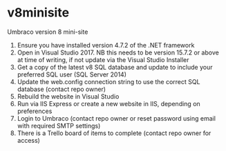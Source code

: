 # v8minisite
Umbraco version 8 mini-site

1) Ensure you have installed version 4.7.2 of the .NET framework 
2) Open in Visual Studio 2017. NB this needs to be version 15.7.2 or above at time of writing, if not update via the Visual Studio Installer
3) Get a copy of the latest v8 SQL database and update to include your preferred SQL user (SQL Server 2014)
4) Update the web.config connection string to use the correct SQL database (contact repo owner)
5) Rebuild the website in Visual Studio
6) Run via IIS Express or create a new website in IIS, depending on preferences
7) Login to Umbraco (contact repo owner or reset password using email with required SMTP settings)
8) There is a Trello board of items to complete (contact repo owner for access)
